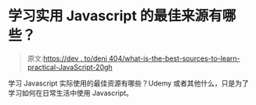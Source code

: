# 学习实用 Javascript 的最佳来源有哪些？

> 原文:[https://dev . to/deni 404/what-is-the-best-sources-to-learn-practical-JavaScript-20gh](https://dev.to/deni404/what-are-the-best-sources-to-learn-practical-javascript--20gh)

学习 Javascript 实际使用的最佳资源有哪些？Udemy 或者其他什么，只是为了学习如何在日常生活中使用 Javascript。